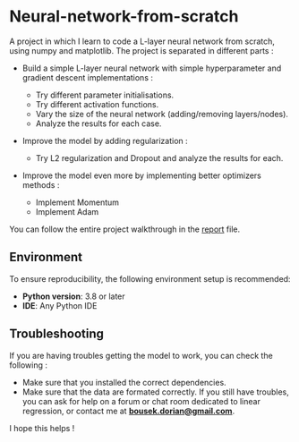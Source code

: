 # Neural-network-from-scratch
A project in which I learn to code a L-layer neural network from scratch, using numpy and matplotlib. The project is separated in different parts : 
- Build a simple L-layer neural network with simple hyperparameter and gradient descent implementations :
    - Try different parameter initialisations.
    - Try different activation functions.
    - Vary the size of the neural network (adding/removing layers/nodes).
    - Analyze the results for each case.

- Improve the model by adding regularization :
    - Try L2 regularization and Dropout and analyze the results for each.

- Improve the model even more by implementing better optimizers methods :
    - Implement Momentum
    - Implement Adam


You can follow the entire project walkthrough in the [report](REPORT.md) file.
## Environment

To ensure reproducibility, the following environment setup is recommended:

- **Python version**: 3.8 or later
- **IDE**: Any Python IDE
## Troubleshooting  

If you are having troubles getting the model to work, you can check the following :
- Make sure that you installed the correct dependencies.
- Make sure that the data are formated correctly.
If you still have troubles, you can ask for help on a forum or chat room dedicated to linear regression, or contact me at **bousek.dorian@gmail.com**.  

I hope this helps ! 
